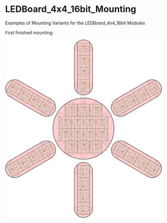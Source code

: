 # LEDBoard_4x4_16bit_Mounting
Examples of Mounting Variants for the LEDBoard_4x4_16bit Modules

First finished mounting:

![Mounting Sun](mounting_sun.svg)

